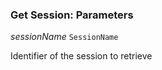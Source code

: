 

### Get Session: Parameters  
  
<article>

*sessionName* `SessionName` 

Identifier of the session to retrieve

</article>

